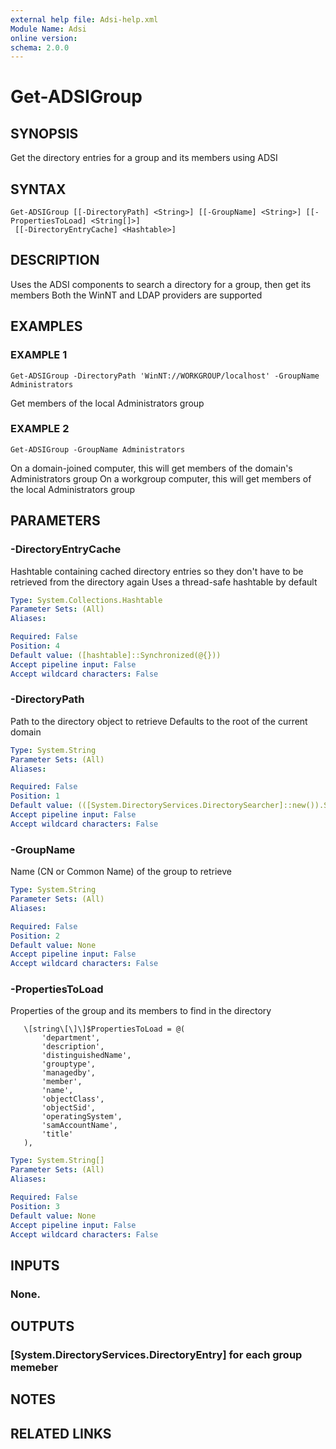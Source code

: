 ```yaml
---
external help file: Adsi-help.xml
Module Name: Adsi
online version:
schema: 2.0.0
---
```


# Get-ADSIGroup

## SYNOPSIS
Get the directory entries for a group and its members using ADSI

## SYNTAX

```
Get-ADSIGroup [[-DirectoryPath] <String>] [[-GroupName] <String>] [[-PropertiesToLoad] <String[]>]
 [[-DirectoryEntryCache] <Hashtable>]
```

## DESCRIPTION
Uses the ADSI components to search a directory for a group, then get its members
Both the WinNT and LDAP providers are supported

## EXAMPLES

### EXAMPLE 1
```
Get-ADSIGroup -DirectoryPath 'WinNT://WORKGROUP/localhost' -GroupName Administrators
```

Get members of the local Administrators group

### EXAMPLE 2
```
Get-ADSIGroup -GroupName Administrators
```

On a domain-joined computer, this will get members of the domain's Administrators group
On a workgroup computer, this will get members of the local Administrators group

## PARAMETERS

### -DirectoryEntryCache
Hashtable containing cached directory entries so they don't have to be retrieved from the directory again
Uses a thread-safe hashtable by default

```yaml
Type: System.Collections.Hashtable
Parameter Sets: (All)
Aliases:

Required: False
Position: 4
Default value: ([hashtable]::Synchronized(@{}))
Accept pipeline input: False
Accept wildcard characters: False
```

### -DirectoryPath
Path to the directory object to retrieve
Defaults to the root of the current domain

```yaml
Type: System.String
Parameter Sets: (All)
Aliases:

Required: False
Position: 1
Default value: (([System.DirectoryServices.DirectorySearcher]::new()).SearchRoot.Path)
Accept pipeline input: False
Accept wildcard characters: False
```

### -GroupName
Name (CN or Common Name) of the group to retrieve

```yaml
Type: System.String
Parameter Sets: (All)
Aliases:

Required: False
Position: 2
Default value: None
Accept pipeline input: False
Accept wildcard characters: False
```

### -PropertiesToLoad
Properties of the group and its members to find in the directory

       \[string\[\]\]$PropertiesToLoad = @(
           'department',
           'description',
           'distinguishedName',
           'grouptype',
           'managedby',
           'member',
           'name',
           'objectClass',
           'objectSid',
           'operatingSystem',
           'samAccountName',
           'title'
       ),

```yaml
Type: System.String[]
Parameter Sets: (All)
Aliases:

Required: False
Position: 3
Default value: None
Accept pipeline input: False
Accept wildcard characters: False
```

## INPUTS

### None.
## OUTPUTS

### [System.DirectoryServices.DirectoryEntry] for each group memeber
## NOTES

## RELATED LINKS
